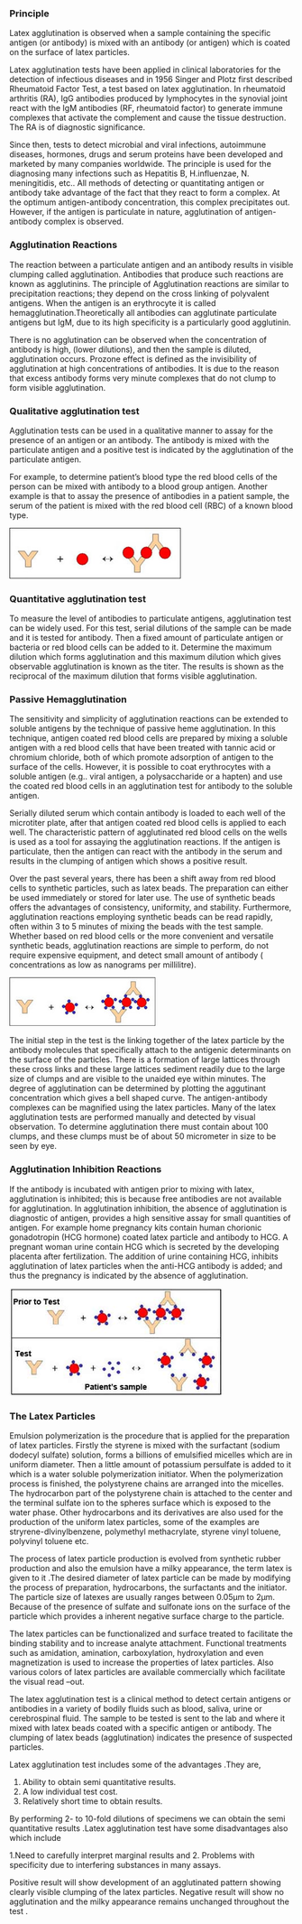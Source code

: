### Principle

 

Latex agglutination is observed when a sample containing the specific antigen (or antibody) is mixed with an antibody (or antigen)  which is coated  on the surface of latex particles.


Latex agglutination tests have been applied in clinical laboratories for the detection of infectious diseases and in 1956 Singer and Plotz first described Rheumatoid Factor Test, a test based on latex agglutination. In rheumatoid arthritis (RA), IgG antibodies produced by lymphocytes in the synovial joint react with the IgM antibodies (RF, rheumatoid factor) to generate immune complexes that activate the complement and cause the tissue destruction. The RA is of diagnostic significance.



Since then, tests to detect microbial and viral infections, autoimmune diseases, hormones, drugs and serum proteins have been developed and marketed by many companies worldwide. The principle is used for the diagnosing many infections such as Hepatitis B, H.influenzae, N. meningitidis, etc.. All methods of detecting or quantitating antigen or antibody take advantage of the fact that they react to form a complex. At the optimum antigen-antibody concentration, this complex precipitates out. However, if the antigen is particulate in nature, agglutination of antigen-antibody complex is observed.

 
### Agglutination Reactions

 

The reaction  between a particulate antigen and an antibody results in visible clumping called agglutination. Antibodies that produce such reactions are known as agglutinins.  The principle of Agglutination reactions are similar  to precipitation reactions; they depend on the cross linking of polyvalent antigens. When the antigen is an erythrocyte it is called hemagglutination.Theoretically all antibodies can  agglutinate particulate antigens but IgM, due to its high specificity  is  a particularly good agglutinin.

 

There is no agglutination can be observed when the concentration of antibody is high, (lower dilutions), and then the sample is diluted, agglutination occurs. Prozone effect is defined as the invisibility of agglutination at high concentrations of antibodies. It is due to the reason that excess antibody forms very minute complexes that do not clump to form visible agglutination.

 
### Qualitative agglutination test

 

Agglutination tests can be used in a qualitative manner to assay for the presence of an antigen or an antibody. The antibody is mixed with the particulate antigen and a positive test is indicated by the agglutination of the particulate antigen.

 

For example, to determine patient’s blood type the  red blood cells of the person can be mixed  with antibody to a blood group antigen. Another example is that to assay the presence of antibodies in a patient  sample, the serum of the patient is mixed with the red blood cell (RBC)  of a known blood type.

 
<img src="images/l1.jpg" title="" />

 

 
### Quantitative agglutination test

 

To measure the level of antibodies to particulate antigens, agglutination test can be widely used. For this test, serial dilutions of the sample can be made and it is tested for antibody. Then a fixed amount of particulate antigen or bacteria or red blood cells can be added to it. Determine the maximum dilution which forms agglutination and this maximum dilution which gives observable agglutination is known as the titer. The results is shown as the reciprocal of the maximum dilution that forms visible agglutination.

 
### Passive Hemagglutination

 

The sensitivity and simplicity of agglutination reactions can be extended to soluble antigens by the technique of passive heme agglutination. In this technique, antigen coated red blood cells are prepared by mixing a soluble antigen with a red blood cells that have been treated with tannic acid or chromium chloride, both of which promote adsorption of antigen to the surface of the cells. However, it is possible to coat erythrocytes with a soluble antigen (e.g.. viral antigen, a polysaccharide or a hapten) and use the coated red blood cells in an agglutination test for antibody to the soluble antigen.

 

Serially diluted serum which contain antibody is loaded to each well of the microtiter plate, after that antigen coated red blood cells is applied to each well. The characteristic pattern of agglutinated red blood cells on the wells is used as a tool for assaying the agglutination reactions. If  the antigen is particulate, then the antigen  can react with the antibody in the serum  and results in the clumping of antigen which shows a positive result.

 

Over the past several years, there has been a shift away from red blood cells to synthetic particles, such as latex beads. The preparation can either be used immediately or stored for later use. The use of synthetic beads offers the advantages of consistency, uniformity, and stability. Furthermore, agglutination reactions employing synthetic beads can be read rapidly, often within 3 to 5 minutes of mixing the beads with the test sample. Whether based on red blood cells or the more convenient and versatile synthetic beads, agglutination reactions are simple to perform, do not require expensive equipment, and detect small amount of antibody ( concentrations as low as nanograms per millilitre).

<img src="images/l2.jpg" title="" />


The initial step in the test is the linking together of the latex particle by the antibody molecules that specifically attach to the antigenic determinants on the surface of the particles. There is a formation of large lattices through these cross links and these large lattices sediment readily due to the large size of clumps and are visible to the unaided eye within minutes. The degree of agglutination can be determined by plotting the aggutinant  concentration which gives a bell shaped curve. The antigen-antibody complexes can be magnified using the latex particles. Many of the latex agglutination tests are performed manually and  detected by visual observation. To determine agglutination there must contain about 100 clumps, and  these clumps must be of about 50 micrometer in size to be seen by eye.
 
### Agglutination Inhibition Reactions

 

If the antibody is incubated with antigen prior to mixing with latex, agglutination is inhibited; this is because free antibodies are not available for agglutination. In agglutination inhibition, the absence of agglutination is diagnostic of antigen, provides a high sensitive assay for small quantities of antigen. For example home pregnancy kits contain human chorionic gonadotropin (HCG hormone) coated latex particle and antibody to HCG. A pregnant woman urine contain HCG which is secreted  by the developing placenta after fertilization. The addition of urine containing HCG, inhibits agglutination of latex particles when the anti-HCG antibody is added; and  thus the pregnancy is indicated by the absence of agglutination.

 

 <img src="images/l3.jpg" title="" />

 
 
 

 
 
 
### The Latex Particles

 

Emulsion polymerization is the procedure that is applied  for the preparation of latex particles. Firstly the styrene is mixed with the surfactant (sodium dodecyl sulfate) solution, forms a billions of emulsified micelles which are in uniform diameter. Then a little amount  of  potassium persulfate is added to it which is a water soluble  polymerization initiator. When the polymerization process is finished, the polystyrene chains are arranged into the  micelles. The hydrocarbon  part of the polystyrene chain is attached to the center and the terminal sulfate ion to the spheres  surface which is exposed to the water phase. Other hydrocarbons and its derivatives are also used for the production of the uniform latex particles, some of the examples are stryrene-dlvinylbenzene, polymethyl methacrylate, styrene vinyl toluene, polyvinyl toluene etc.

 

The process of latex particle production  is evolved from  synthetic rubber production and also the emulsion have a milky appearance, the term latex is given to it .The desired diameter of latex particle can be made by modifying the process of preparation, hydrocarbons, the surfactants and the initiator. The particle size of latexes are usually  ranges between 0.05µm to 2µm. Because of the presence of sulfate and sulfonate ions on the surface of the particle which  provides a inherent negative surface  charge to the particle.

 

The latex particles can be functionalized  and surface treated to facilitate the binding stability and to increase analyte attachment. Functional treatments such as amidation, amination, carboxylation, hydroxylation and even magnetization is used to increase the properties of latex particles. Also various colors of latex particles are available  commercially  which facilitate the visual read –out.

 

The  latex agglutination test is a clinical method to detect certain antigens or antibodies in a variety of bodily fluids such as blood, saliva, urine or cerebrospinal fluid. The sample to be tested is sent to the lab and where it mixed with latex beads coated with a specific antigen or antibody. The clumping of latex beads (agglutination) indicates the presence of suspected particles.

Latex agglutination test includes some of the advantages .They are,


1.    Ability to obtain semi quantitative results.
2.    A low individual test cost.
3.    Relatively short time to obtain results.


By performing 2- to 10-fold  dilutions of specimens  we can obtain the semi quantitative results .Latex  agglutination test have some disadvantages also  which include


1.Need to carefully interpret marginal results and
2.  Problems with specificity due to interfering substances in many assays.

 

 Positive result will show development of an agglutinated pattern showing clearly visible clumping of the latex particles. Negative result will show no agglutination and the milky appearance remains unchanged throughout the test .
 
